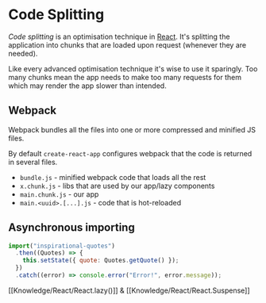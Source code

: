 # Code Splitting

_Code splitting_ is an optimisation technique in [React](Knowledge/React/index.md). It's splitting the application into chunks that are loaded upon request (whenever they are needed). 

Like every advanced optimisation technique it's wise to use it sparingly. Too many chunks mean the app needs to make too many requests for them which may render the app slower than intended.

## Webpack 
Webpack bundles all the files into one or more compressed and minified JS files.

By default `create-react-app` configures webpack that the code is returned in several files.

- `bundle.js` - minified webpack code that loads all the rest
- `x.chunk.js` - libs that are used by our app/lazy components
- `main.chunk.js` - our app
- `main.<uuid>.[...].js` - code that is hot-reloaded

## Asynchronous importing

```js
import("inspirational-quotes")
  .then((Quotes) => {
    this.setState({ quote: Quotes.getQuote() });
  })
  .catch((error) => console.error("Error!", error.message));
```

[[Knowledge/React/React.lazy()]] & [[Knowledge/React/React.Suspense]]
